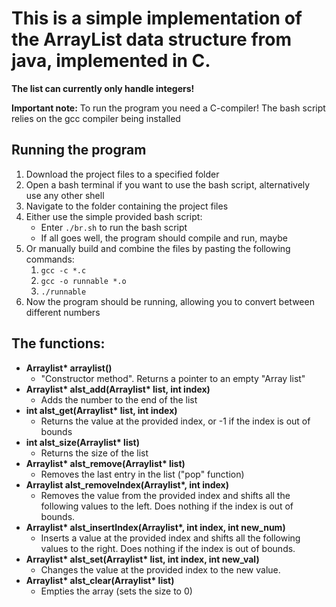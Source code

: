 # This is a simple implementation of the ArrayList data structure from java, implemented in C. 

**The list can currently only handle integers!**

**Important note:** To run the program you need a C-compiler! The bash script relies on the gcc compiler being installed

## Running the program
1. Download the project files to a specified folder
2. Open a bash terminal if you want to use the bash script, alternatively use any other shell
3. Navigate to the folder containing the project files
4. Either use the simple provided bash script:
    * Enter `./br.sh` to run the bash script
    * If all goes well, the program should compile and run, maybe
5. Or manually build and combine the files by pasting the following commands:
    1. `gcc -c *.c`
    2. `gcc -o runnable *.o`
    3. `./runnable`
6. Now the program should be running, allowing you to convert between different numbers

## The functions:

- **Arraylist\* arraylist()**
    - "Constructor method". Returns a pointer to an empty "Array list"
- **Arraylist\* alst_add(Arraylist\* list, int index)**
    - Adds the number to the end of the list
- **int alst_get(Arraylist\* list, int index)**
    - Returns the value at the provided index, or -1 if the index is out of bounds
- **int alst_size(Arraylist\* list)**
    - Returns the size of the list
- **Arraylist\* alst_remove(Arraylist\* list)**
    - Removes the last entry in the list ("pop" function)
- **Arraylist alst_removeIndex(Arraylist\*, int index)**
    - Removes the value from the provided index and shifts all the following values to the left. Does nothing if the index is out of bounds.
- **Arraylist\* alst_insertIndex(Arraylist\*, int index, int new_num)**
    - Inserts a value at the provided index and shifts all the following values to the right. Does nothing if the index is out of bounds.
- **Arraylist\* alst_set(Arraylist\* list, int index, int new_val)**
    - Changes the value at the provided index to the new value.
- **Arraylist\* alst_clear(Arraylist\* list)**
    - Empties the array (sets the size to 0)